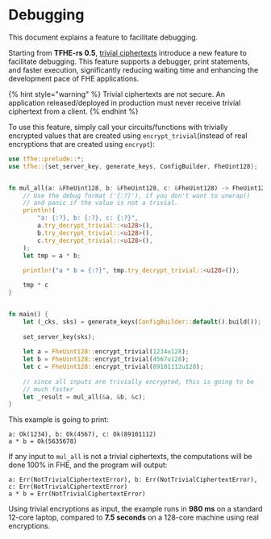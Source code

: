 # Debugging

This document explains a feature to facilitate debugging.

Starting from **TFHE-rs 0.5**, [trivial ciphertexts](../guides/trivial\_ciphertext.md) introduce a new feature to facilitate debugging. This feature supports a debugger, print statements, and faster execution, significantly reducing waiting time and enhancing the development pace of FHE applications.

{% hint style="warning" %}
Trivial ciphertexts are not secure. An application released/deployed in production must never receive trivial ciphertext from a client.
{% endhint %}

To use this feature, simply call your circuits/functions with trivially encrypted values that are created using `encrypt_trivial`(instead of real encryptions that are created using `encrypt`):

```rust
use tfhe::prelude::*;
use tfhe::{set_server_key, generate_keys, ConfigBuilder, FheUint128};


fn mul_all(a: &FheUint128, b: &FheUint128, c: &FheUint128) -> FheUint128 {
    // Use the debug format ('{:?}'), if you don't want to unwrap()
    // and panic if the value is not a trivial.
    println!(
        "a: {:?}, b: {:?}, c: {:?}", 
        a.try_decrypt_trivial::<u128>(),
        b.try_decrypt_trivial::<u128>(),
        c.try_decrypt_trivial::<u128>(),
    );
    let tmp = a * b;
    
    println!("a * b = {:?}", tmp.try_decrypt_trivial::<u128>());

    tmp * c
}


fn main() {
    let (_cks, sks) = generate_keys(ConfigBuilder::default().build());
    
    set_server_key(sks);
    
    let a = FheUint128::encrypt_trivial(1234u128);
    let b = FheUint128::encrypt_trivial(4567u128);
    let c = FheUint128::encrypt_trivial(89101112u128);
    
    // since all inputs are trivially encrypted, this is going to be
    // much faster
    let _result = mul_all(&a, &b, &c);
}
```

This example is going to print:

```console
a: Ok(1234), b: Ok(4567), c: Ok(89101112)
a * b = Ok(5635678)
```

If any input to `mul_all` is not a trivial ciphertexts, the computations will be done 100% in FHE, and the program will output:

```console
a: Err(NotTrivialCiphertextError), b: Err(NotTrivialCiphertextError), c: Err(NotTrivialCiphertextError)
a * b = Err(NotTrivialCiphertextError)
```

Using trivial encryptions as input, the example runs in **980 ms** on a standard 12-core laptop, compared to **7.5 seconds** on a 128-core machine using real encryptions.
